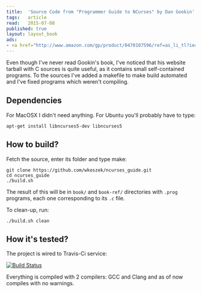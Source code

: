 ```yaml
---
title:	'Source Code from "Programmer Guide to NCurses" by Dan Gookin'
tags:	article
read:	2015-07-08
published: true
layout: layout_book
ads:
- <a href="http://www.amazon.com/gp/product/0470107596/ref=as_li_tl?ie=UTF8&camp=1789&creative=390957&creativeASIN=0470107596&linkCode=as2&tag=wojcadamkoszh-20&linkId=MGOJX6VUG7MNU4C5"><img border="0" src="http://ws-na.amazon-adsystem.com/widgets/q?_encoding=UTF8&ASIN=0470107596&Format=_SL250_&ID=AsinImage&MarketPlace=US&ServiceVersion=20070822&WS=1&tag=wojcadamkoszh-20" ></a><img src="http://ir-na.amazon-adsystem.com/e/ir?t=wojcadamkoszh-20&l=as2&o=1&a=0470107596" width="1" height="1" border="0" alt="" style="border:none !important; margin:0px !important;" />
---
```


Even though I've never read Gookin's book, I've noticed that his website
tarball with C sources is quite useful, as it contains small self-contained
programs. To the sources I've added a makefile to make build automated and
I've fixed programs which weren't compiling.

## Dependencies

For MacOSX I didn't need anything. For Ubuntu you'll probably have to type:

~~~terminal
apt-get install libncurses5-dev libncurses5
~~~

## How to build?

Fetch the source, enter its folder and type make:

~~~terminal
git clone https://github.com/wkoszek/ncurses_guide.git
cd ncurses_guide
./build.sh
~~~

The result of this will be in `book/` and `book-ref/` directories with `.prog`
programs, each one corresponding to its `.c` file.

To clean-up, run:

~~~terminal
./build.sh clean
~~~

## How it's tested?

The project is wired to Travis-Ci service:

[![Build Status](https://travis-ci.org/wkoszek/ncurses_guide.svg?branch=master)](https://travis-ci.org/wkoszek/ncurses_guide)

Everything is compiled with 2 compilers: GCC and Clang and as of now
compiles with no warnings.
